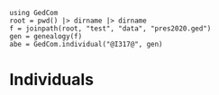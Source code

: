 ```@setup indis
using GedCom
root = pwd() |> dirname |> dirname
f = joinpath(root, "test", "data", "pres2020.ged")
gen = genealogy(f)
abe = GedCom.individual("@I317@", gen)
```

# Individuals